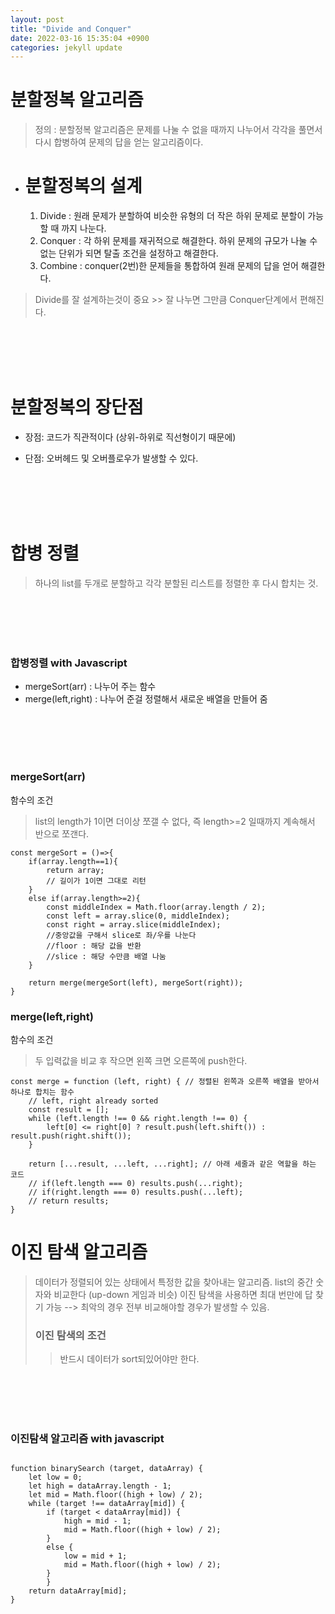 ```yaml
---
layout: post
title: "Divide and Conquer"
date: 2022-03-16 15:35:04 +0900
categories: jekyll update
---
```


# 분할정복 알고리즘

> 정의 : 분할정복 알고리즘은 문제를 나눌 수 없을 때까지 나누어서 각각을 풀면서 다시 합병하여 문제의 답을 얻는 알고리즘이다.

- # 분할정복의 설계
  1. Divide : 원래 문제가 분할하여 비슷한 유형의 더 작은 하위 문제로 분할이 가능할 때 까지 나눈다.
  2. Conquer : 각 하위 문제를 재귀적으로 해결한다. 하위 문제의 규모가 나눌 수 없는 단위가 되면 탈출 조건을 설정하고 해결한다.
  3. Combine : conquer(2번)한 문제들을 통합하여 원래 문제의 답을 얻어 해결한다.

> Divide를 잘 설계하는것이 중요 >> 잘 나누면 그만큼 Conquer단계에서 편해진다.

<br>
<br>
<br>
<br>

# 분할정복의 장단점

- 장점: 코드가 직관적이다 (상위-하위로 직선형이기 때문에)

* 단점: 오버헤드 및 오버플로우가 발생할 수 있다.

<br>
<br>
<br>
<br>

# 합병 정렬

> 하나의 list를 두개로 분할하고 각각 분할된 리스트를 정렬한 후 다시 합치는 것.

<br>
<br>
<br>
<br>

### 합병정렬 with Javascript

- mergeSort(arr) : 나누어 주는 함수
- merge(left,right) : 나누어 준걸 정렬해서 새로운 배열을 만들어 줌

<br>
<br>
<br>
<br>

### mergeSort(arr)

함수의 조건

> list의 length가 1이면 더이상 쪼갤 수 없다, 즉 length>=2 일때까지 계속해서 반으로 쪼갠다.

```
const mergeSort = ()=>{
    if(array.length==1){
        return array;
        // 길이가 1이면 그대로 리턴
    }
    else if(array.length>=2){
        const middleIndex = Math.floor(array.length / 2);
	    const left = array.slice(0, middleIndex);
	    const right = array.slice(middleIndex);
        //중앙값을 구해서 slice로 좌/우를 나눈다
        //floor : 해당 값을 반환
        //slice : 해당 수만큼 배열 나눔
    }

    return merge(mergeSort(left), mergeSort(right));
}
```

### merge(left,right)

함수의 조건

> 두 입력값을 비교 후 작으면 왼쪽 크면 오른쪽에 push한다.

```
const merge = function (left, right) { // 정렬된 왼쪽과 오른쪽 배열을 받아서 하나로 합치는 함수
	// left, right already sorted
	const result = [];
	while (left.length !== 0 && right.length !== 0) {
		left[0] <= right[0] ? result.push(left.shift()) : result.push(right.shift());
	}

	return [...result, ...left, ...right]; // 아래 세줄과 같은 역할을 하는 코드
    // if(left.length === 0) results.push(...right);
    // if(right.length === 0) results.push(...left);
    // return results;
}
```

# 이진 탐색 알고리즘

> 데이터가 정렬되어 있는 상태에서 특정한 값을 찾아내는 알고리즘.
> list의 중간 숫자와 비교한다 (up-down 게임과 비슷)
> 이진 탐색을 사용하면 최대 <log n> 번만에 답 찾기 가능 --> 최악의 경우 전부 비교해야할 경우가 발생할 수 있음.
>
> ### 이진 탐색의 조건
>
> > 반드시 데이터가 sort되있어야만 한다.

<br>
<br>
<br>
<br>

### 이진탐색 알고리즘 with javascript

```

function binarySearch (target, dataArray) {
    let low = 0;
    let high = dataArray.length - 1;
    let mid = Math.floor((high + low) / 2);
    while (target !== dataArray[mid]) {
        if (target < dataArray[mid]) {
            high = mid - 1;
            mid = Math.floor((high + low) / 2);
        }
        else {
            low = mid + 1;
            mid = Math.floor((high + low) / 2);
        }
        }
    return dataArray[mid];
}

```
